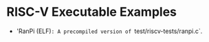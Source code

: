 # RISC-V Executable Examples

- 'RanPi (ELF)`: A precompiled version of `test/riscv-tests/ranpi.c`.
